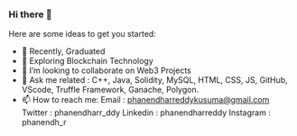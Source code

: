 ### Hi there 👋

Here are some ideas to get you started:

- 🔭 Recently, Graduated
- 🌱 Exploring Blockchain Technology
- 👯 I’m looking to collaborate on Web3 Projects
- 💬 Ask me related : C++, Java, Solidity, MySQL, HTML, CSS, JS, GitHub, VScode, Truffle Framework, Ganache, Polygon.
- 📫 How to reach me: 
           Email     : phanendharreddykusuma@gmail.com
           Twitter   : phanendharr_ddy
           Linkedin  : phanendharreddy
           Instagram : phanendh_r

